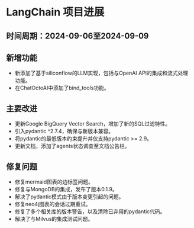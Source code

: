 # LangChain 项目进展

## 时间周期：2024-09-06至2024-09-09

## 新增功能
- 新添加了基于siliconflow的LLM实现，包括与OpenAI API的集成和流式处理功能。
- 在ChatOctoAI中添加了bind_tools功能。

## 主要改进
- 更新Google BigQuery Vector Search，增加了新的SQL过滤特性。
- 引入pydantic ^2.7.4，确保与新版本兼容。
- 将pydantic的最低版本约束提升并仅支持pydantic >= 2.9。
- 更新文档，添加了agents状态调查至文档公告栏。

## 修复问题
- 修复mermaid图表的边标签问题。
- 修复与MongoDB的集成，发布了版本0.1.9。
- 解决了pydantic模式由于版本变更引起的问题。
- 修复neo4j图表的会话过期重试。
- 修复了多个相关库的版本警告，以及清除已弃用的pydantic代码。
- 解决了与Milvus的集成测试问题。